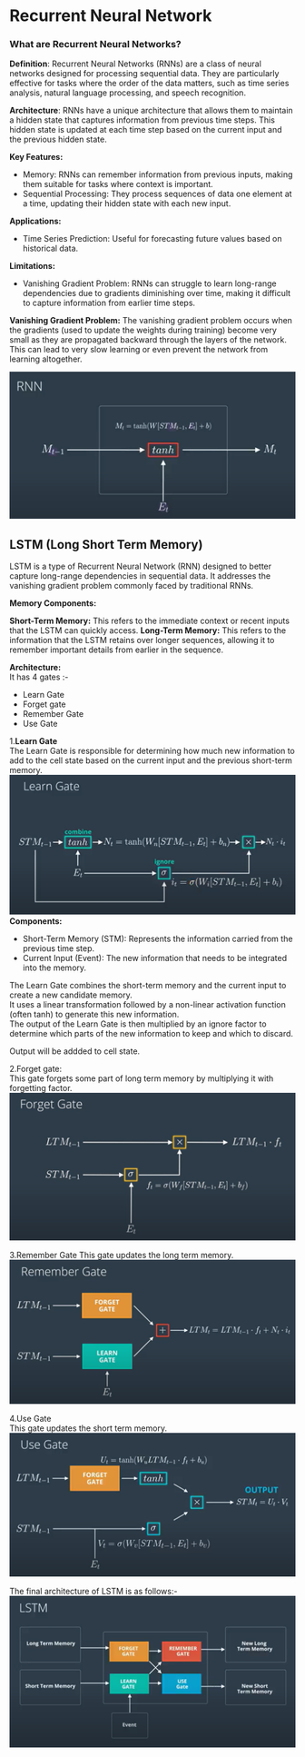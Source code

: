 # Recurrent Neural Network

### What are Recurrent Neural Networks? 
**Definition**: Recurrent Neural Networks (RNNs) are a class of neural networks designed for processing sequential data. They are particularly effective for tasks where the order of the data matters, such as time series analysis, natural language processing, and speech recognition.

**Architecture**: RNNs have a unique architecture that allows them to maintain a hidden state that captures information from previous time steps. This hidden state is updated at each time step based on the current input and the previous hidden state.

**Key Features:**

- Memory: RNNs can remember information from previous inputs, making them suitable for tasks where context is important.
- Sequential Processing: They process sequences of data one element at a time, updating their hidden state with each new input.

**Applications:**
- Time Series Prediction: Useful for forecasting future values based on historical data.

**Limitations:**

- Vanishing Gradient Problem: RNNs can struggle to learn long-range dependencies due to gradients diminishing over time, making it difficult to capture information from earlier time steps.

**Vanishing Gradient Problem:**
The vanishing gradient problem occurs when the gradients (used to update the weights during training) become very small as they are propagated backward through the layers of the network. This can lead to very slow learning or even prevent the network from learning altogether.

![RNN architecture](image.png)

##  LSTM (Long Short Term Memory)

LSTM is a type of Recurrent Neural Network (RNN) designed to better capture long-range dependencies in sequential data. It addresses the vanishing gradient problem commonly faced by traditional RNNs.

**Memory Components:**

**Short-Term Memory:** This refers to the immediate context or recent inputs that the LSTM can quickly access.
**Long-Term Memory:** This refers to the information that the LSTM retains over longer sequences, allowing it to remember important details from earlier in the sequence.

**Architecture:**  
It has 4 gates :-
- Learn Gate
- Forget gate
- Remember Gate
- Use Gate

1.**Learn Gate**  
The Learn Gate is responsible for determining how much new information to add to the cell state based on the current input and the previous short-term memory.  
![learngate](image-1.png)
 **Components:**
- Short-Term Memory (STM): Represents the information carried from the previous time step.
- Current Input (Event): The new information that needs to be integrated into the memory.
  
The Learn Gate combines the short-term memory and the current input to create a new candidate memory.  
It uses a linear transformation followed by a non-linear activation function (often tanh) to generate this new information.  
The output of the Learn Gate is then multiplied by an ignore factor to determine which parts of the new information to keep and which to discard.   

Output will be addded to cell state.

2.Forget gate:  
This gate forgets some part of long term memory by multiplying it with forgetting factor. 
![forgetegate](image-2.png)

3.Remember Gate
This gate updates the long term memory.
![remember-gate](image-3.png)

4.Use Gate  
This gate updates the short term memory.
![use-gate](image-4.png)

The final architecture of LSTM is as follows:- 
![alt text](image-5.png)